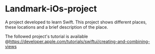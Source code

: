 # Landmark-iOs-project
A project developed to learn Swift.  This project shows different places, these locations and a brief description of the place.

The followed project's tutorial is available @https://developer.apple.com/tutorials/swiftui/creating-and-combining-views
